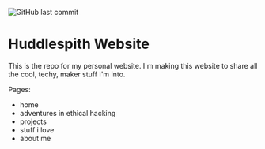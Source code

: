 ![GitHub last commit](https://img.shields.io/github/last-commit/aHudspith/huddlespith)

# Huddlespith Website

This is the repo for my personal website.
I'm making this website to share all the cool, techy, maker stuff I'm into.

Pages:

-   home
-   adventures in ethical hacking
-   projects
-   stuff i love
-   about me
